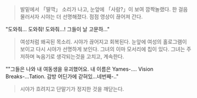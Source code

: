 > 발밑에서 「딸깍」 소리가 나고, 눈앞에 「사람?」이 보여 깜짝놀랬다. 한 걸음 물러서자 시야는 더 선명해졌다. 점점 영상이 끊어져 간다.

"도와줘... 도와줘! 도와줘...! 그들이 날 고문하..."

> 여성처럼 왜곡된 목소리. 시야가 끊어지고 회복된다. 눈앞에 여성의 홀로그램이 보이고 다시 시야가 선명하게 보인다. 그녀의 이마 모서리에 칩이 있다. 그녀는 주저하며 녹음기로 생각되는것을 고치고, 계속한다.

""그들은 나와 내 여동생을 유괴했어요. 내 이름은 Yames-.... Vision Breaks-...Tation. 감방 어딘가에 갇혀있...네번째-.."

> 시야가 흐려지고 단말기가 정지한 것을 깨닫는다.